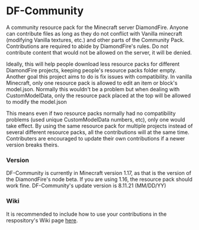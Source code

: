 # DF-Community
A community resource pack for the Minecraft server DiamondFire.
Anyone can contribute files as long as they do not conflict with Vanilla minecraft (modifying Vanilla textures, etc.) and other parts of the Community Pack.
Contributions are required to abide by DiamondFire's rules. Do not contribute content that would not be allowed on the server, it will be denied.

Ideally, this will help people download less resource packs for different DiamondFire projects, keeping people's resource packs folder empty.
Another goal this project aims to do is fix issues with compatibility.
In vanilla Minecraft, only one resource pack is allowed to edit an item or block's model.json. Normally this wouldn't be a problem but when dealing with CustomModelData, only the resource pack placed at the top will be allowed to modify the model.json

This means even if two resource packs normally had no compatibility problems (used unique CustomModelData numbers, etc), only one would take effect. By using the same resource pack for multiple projects instead of several different resource packs, all the contributions will at the same time.
Contributers are encouraged to update their own contributions if a newer version breaks theirs.

### Version
DF-Community is currently in Minecraft version 1.17, as that is the version of the DiamondFire's node beta. If you are using 1.16, the resource pack should work fine.
DF-Community's update version is 8.11.21 (MM/DD/YY)
### Wiki
It is recommended to include how to use your contributions in the respository's Wiki page [here](https://github.com/Shiverdog/DF-Community/wiki/).
